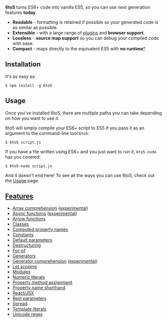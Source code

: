 **6to5** turns ES6+ code into vanilla ES5, so you can use next generation features **today.**

 - **Readable** - formatting is retained if possible so your generated code is as similar as possible.
 - **Extensible** - with a large range of [plugins](plugins.md) and **browser support**.
 - **Lossless** - **source map support** so you can debug your compiled code with ease.
 - **Compact** - maps directly to the equivalent ES5 with **no runtime**[\*](caveats.md#generators).

## Installation

It's as easy as:

    $ npm install -g 6to5

## Usage

Once you've installed 6to5, there are multiple paths you can take depending on
how you want to use it.

6to5 will simply compile your ES6+ script to ES5 if you pass it as an argument
to the command-line tool `6to5`:

    $ 6to5 script.js

If you have a file written using ES6+ and you just want to run it, `6to5-node`
has you covered:

    $ 6to5-node script.js

And it doesn't end here! To see all the ways you can use 6to5, check out the
[Usage](http://6to5.github.io/usage.html) page.

## [Features](features.md)

 - [Array comprehension](features.md#array-comprehension) ([experimental](usage.md#experimental))
 - [Async functions](features.md#async-functions) ([experimental](usage.md#experimental))
 - [Arrow functions](features.md#arrow-functions)
 - [Classes](features.md#classes)
 - [Computed property names](features.md#computed-property-names)
 - [Constants](features.md#constants)
 - [Default parameters](features.md#default-parameters)
 - [Destructuring](features.md#destructuring)
 - [For-of](features.md#for-of)
 - [Generators](features.md#generators)
 - [Generator comprehension](features.md#generator-comprehension) ([experimental](usage.md#experimental))
 - [Let scoping](features.md#let-scoping)
 - [Modules](features.md#modules)
 - [Numeric literals](features.md#numeric-literals)
 - [Property method assignment](features.md#property-method-assignment)
 - [Property name shorthand](features.md#property-name-shorthand)
 - [React/JSX](react.md)
 - [Rest parameters](features.md#rest-parameters)
 - [Spread](features.md#spread)
 - [Template literals](features.md#template-literals)
 - [Unicode regex](features.md#unicode-regex)
